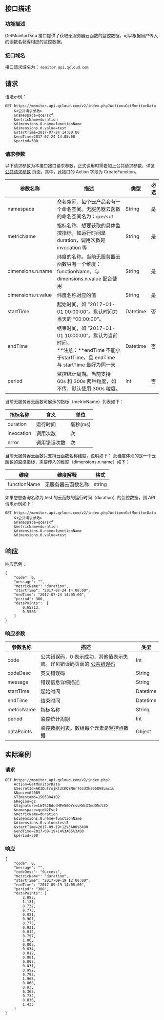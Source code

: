 ## 接口描述
### 功能描述

GetMonitorData 接口提供了获取无服务器云函数的监控数据。可以根据用户传入的函数名获得相应的监控数据。

### 接口域名
接口请求域名为： `monitor.api.qcloud.com`

## 请求
语法示例：
```
GET https://monitor.api.qcloud.com/v2/index.php?Action=GetMonitorData
    &<公共请求参数>
    &namespace=qce/scf
    &metricName=duration
    &dimensions.0.name=functionName
    &dimensions.0.value=test
    &startTime=2017-07-24 14:00:00
    &endTime=2017-07-24 14:05:00
    &period=300
```

### 请求参数
以下请求参数为本接口接口请求参数，正式调用时需要加上公共请求参数，详见 [公共请求参数](/doc/api/244/4183) 页面。其中，此接口的 Action 字段为 CreateFunction。

| 参数名称 | 描述 | 类型 |必选 | 
|-----------|--------|----------|----------|
|namespace| 命名空间，每个云产品会有一个命名空间。无服务器云函数的命名空间名为：`qce/scf`|String|是|
|metricName|指标名称，想要获取的具体监控指标，如运行时间是 duration，调用次数是 invocation 等|String|是|
|dimensions.n.name|  纬度的名称。当前无服务器云函数只有一个维度：functionName，与 dimensions.n.value 配合使用|String|是| 
| dimensions.n.value|  纬度名称对应的值|String| 是|
| startTime|  起始时间，如 ”2017-01-01 00:00:00”。默认时间为当天的 ”00:00:00”。|Datetime|否| 
| endTime|  结束时间，如 ”2017-01-01 10:00:00”。默认为当前时间。<br>**注意：**endTime 不能小于startTime，且 endTime 与 startTime 最好为同一天| Datetime|否|
| period|监控统计周期。当前支持 60s 和 300s 两种粒度，如不传，默认使用 300s 粒度。|  Int| 否|

当前无服务器云函数可展示的指标（metricName）列表如下：

| 指标名称 | 含义 | 单位 |
|---------|---------|---------|
| duration | 运行时间 | 毫秒(ms) |
| invocation | 调用次数 | 次 |
| error | 调用错误次数 | 次 |

当前无服务器云函数只支持云函数名称维度，说明如下：
此维度体现的是一个云函数的监控指标，需要传入的维度（dimensions.n.name）如下：

| 维度 | 维度解释 | 格式 |
|---------|---------|---------|
|  functionName | 无服务器云函数名称 | string |

如果您想查询名称为 test 的云函数的运行时间（duration）的监控数据，则 API 请求示例如下：
```
GET https://monitor.api.qcloud.com/v2/index.php?Action=GetMonitorData
    &<公共请求参数>
    &namespace=qce/scf
    &metricName=duration
    &dimensions.0.name=functionName
    &dimensions.0.value=test
```

## 响应
响应示例：
```
{
    "code": 0,
    "message": "",
    "metricName": "duration",
    "startTime": "2017-07-24 14:00:00",
    "endTime": "2017-07-24 14:05:00",
    "period": 300,
    "dataPoints":  [
        0.65213,
        0.5586
    ]
}
```

### 响应参数

|参数名称|描述|类型|
| --- | --- | --- |
| code|公共错误码，0 表示成功，其他值表示失败。详见错误码页面的 [公共错误码](http://tce.fsphere.cn/doc/api/244/%E9%94%99%E8%AF%AF%E7%A0%81#1.E3.80.81.E5.85.AC.E5.85.B1.E9.94.99.E8.AF.AF.E7.A0.81)| Int| 
| codeDesc|  英文错误码|String|
| message|  错误信息详细描述|String|
| startTime| 起始时间|Datetime| 
| endTime|结束时间| Datetime| 
| metricName|  指标名称|String|
| period| 监控统计周期|Int| 
| dataPoints|  监控数据列表。数组每个元素是监控点数据|Object|

## 实际案例

### 请求
```
GET https://monitor.api.qcloud.com/v2/index.php?
    Action=GetMonitorData
    &SecretId=AKIDutrojKl3CKQZNAr763UXks05898Lmciu
    &Nonce=62089
    &Timestamp=1505804102
    &Region=gz
    &Signature=LWI%2BdudHPe56OYcsvKWiXImdO5s%3D
    &namespace=qce%2Fscf
    &metricName=duration
    &dimensions.0.name=functionName
    &dimensions.0.value=test5
    &startTime=2017-09-19+12%3A00%3A00
    &endTime=2017-09-19+14%3A05%3A00
    &period=300

```
### 响应
```
{
    "code": 0,
    "message": "",
    "codeDesc": "Success",
    "metricName": "duration",
    "startTime": "2017-09-19 12:00:00",
    "endTime": "2017-09-19 14:05:00",
    "period": "300",
    "dataPoints": [
        2.983,
        1.131,
        0.732,
        0.773,
        0.921,
        0.901,
        0.775,
        0.931,
        0.812,
        0.757,
        1.06,
        0.805,
        0.834,
        0.812,
        0.881,
        0.807,
        0.831,
        0.992,
        0.793,
        1.968,
        0.868,
        0.93,
        6.365,
        0.732,
        0.836,
        1.433
    ]
}
```